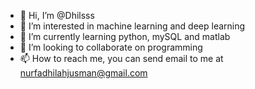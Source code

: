 - 👋 Hi, I’m @Dhilsss
- 👀 I’m interested in machine learning and deep learning
- 🌱 I’m currently learning python, mySQL and matlab
- 💞️ I’m looking to collaborate on programming
- 📫 How to reach me, you can send email to me at nurfadhilahjusman@gmail.com

<!---
Dhilsss/Dhilsss is a ✨ special ✨ repository because its `README.md` (this file) appears on your GitHub profile.
You can click the Preview link to take a look at your changes.
--->
